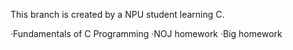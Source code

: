 This branch is created by a NPU student learning C.

·Fundamentals of C Programming
  ·NOJ homework
  ·Big homework
  
